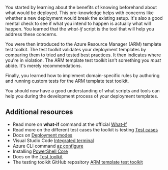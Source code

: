 
You started by learning about the benefits of knowing beforehand about what would be deployed. This pre-knowledge helps with concerns like whether a new deployment would break the existing setup. It's also a good mental check to see if what you intend to happen is actually what will happen. You learned that the *what-if* script is the tool that will help you address these concerns.

You were then introduced to the Azure Resource Manager (ARM) template test toolkit. The test toolkit validates your deployment templates by comparing them to tried and tested best practices. It then indicates where you're in violation. The ARM template test toolkit isn't something you *must* abide. It's merely recommendations.

Finally, you learned how to implement domain-specific rules by authoring and running custom tests for the ARM template test toolkit.

You should now have a good understanding of what scripts and tools can help you during the development process of your deployment templates.

## Additional resources

- Read more on **what-if** command at the official [What-If](https://docs.microsoft.com/en-us/azure/azure-resource-manager/templates/template-deploy-what-if?tabs=azure-powershell?azure-portal=true)
- Read more on the different test cases the toolkit is testing [Test cases](https://docs.microsoft.com/en-us/azure/azure-resource-manager/templates/test-cases?azure-portal=true)
- Docs on [Deployment modes](https://docs.microsoft.com/azure/azure-resource-manager/templates/deployment-modes?azure-portal=true)
- Visual Studio Code [Integrated terminal](https://code.visualstudio.com/docs/editor/integrated-terminal?azure-portal=true)
- Azure CLI command [az configure](https://docs.microsoft.com/cli/azure/azure-cli-configuration?view=azure-cli-latest&azure-portal=true)
- Installing [PowerShell Core](https://docs.microsoft.com/en-us/azure/azure-resource-manager/templates/test-toolkit?azure-portal=true)
- Docs on the [Test toolkit](https://docs.microsoft.com/en-us/azure/azure-resource-manager/templates/test-toolkit?azure-portal=true)
- The testing toolkit GitHub repository [ARM template test toolkit](https://aka.ms/arm-ttk-latest?azure-portal=true)
